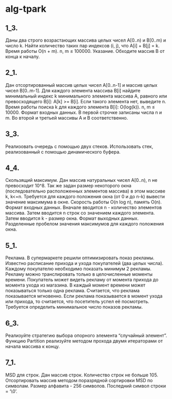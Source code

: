# alg-tpark

## 1_3. 
Даны два строго возрастающих массива целых чисел A[0..n) и B[0..m) и число k. Найти количество таких пар индексов (i, j), что A[i] + B[j] = k. Время работы O(n + m).
n, m ≤ 100000.
Указание. Обходите массив B от конца к началу.


## 2_1. 
Дан отсортированный массив целых чисел A[0..n-1] и массив целых чисел B[0..m-1]. Для каждого элемента массива B[i] найдите минимальный индекс k минимального элемента массива A, равного или превосходящего B[i]: A[k] >= B[i]. Если такого элемента нет, выведите n. Время работы поиска k для каждого элемента B[i]: O(log(k)).
n, m ≤ 10000.
Формат входных данных.
В первой строчке записаны числа n и m. Во второй и третьей массивы A и B соответственно.

## 3_3. 
Реализовать очередь с помощью двух стеков. Использовать стек, реализованный с помощью динамического буфера.

## 4_4. 
Скользящий максимум.
Дан массив натуральных чисел A[0..n), n не превосходит 10^8. Так же задан размер некоторого окна (последовательно расположенных элементов массива) в этом массиве k, k<=n. Требуется для каждого положения окна (от 0 и до n-k) вывести значение максимума в окне.
Скорость работы O(n log n), память O(n).
Формат входных данных. Вначале вводится n - количество элементов массива. Затем вводится n строк со значением каждого элемента. Затем вводится k  - размер окна.
Формат выходных данных. Разделенные пробелом значения максимумов для каждого положения окна.

## 5_1. 
Реклама.
В супермаркете решили оптимизировать показ рекламы. Известно расписание прихода и ухода покупателей (два целых числа). Каждому покупателю необходимо показать минимум 2 рекламы.  Рекламу можно транслировать только в целочисленные моменты времени. Покупатель может видеть рекламу от момента прихода до момента ухода из магазина.
В каждый момент времени может показываться только одна реклама. Считается, что реклама показывается мгновенно. Если реклама показывается в момент ухода или прихода, то считается, что посетитель успел её посмотреть. Требуется определить минимальное число показов рекламы.

## 6_3. 
Реализуйте стратегию выбора опорного элемента “случайный элемент”. Функцию Partition реализуйте методом прохода двумя итераторами от начала массива к концу.

## 7_1. 
MSD для строк.
Дан массив строк. Количество строк не больше 105. Отсортировать массив методом поразрядной сортировки MSD по символам. Размер алфавита - 256 символов. Последний символ строки = ‘\0’.


